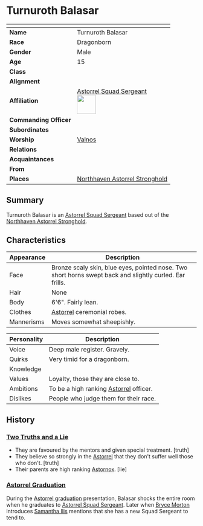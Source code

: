 # Turnuroth Balasar

| []() | |
| --- | --- |
| **Name** | Turnuroth Balasar |
| **Race** | Dragonborn |
| **Gender** | Male |
| **Age** | 15 |
| **Class** | |
| **Alignment** | |
| **Affiliation** | [Astorrel Squad Sergeant](../organisations/astorrel/ranks/astorrel-squad-sergeant.md)<br /><img src="../../images/ranks/astorrel-4-squad-sergeant.png" height="50" /> |
| **Commanding Officer** | |
| **Subordinates** | |
| **Worship** | [Valnos](../gods/deities/valnos.md) |
| **Relations** | |
| **Acquaintances** | |
| **From** | |
| **Places** | [Northhaven Astorrel Stronghold](../places/strongholds/northhaven-astorrel-stronghold.md) |

## Summary

Turnuroth Balasar is an [Astorrel Squad Sergeant](../organisations/astorrel/ranks/astorrel-squad-sergeant.md) based out of the [Northhaven Astorrel Stronghold](../places/strongholds/northhaven-astorrel-stronghold.md).

## Characteristics

| Appearance | Description |
| --- | --- |
| Face | Bronze scaly skin, blue eyes, pointed nose. Two short horns swept back and slightly curled. Ear frills. |
| Hair | None |
| Body | 6'6". Fairly lean. |
| Clothes | [Astorrel](../organisations/astorrel/astorrel.md) ceremonial robes. |
| Mannerisms | Moves somewhat sheepishly. |

| Personality | Description |
| --- | --- |
| Voice | Deep male register. Gravely. |
| Quirks | Very timid for a dragonborn. |
| Knowledge | |
| Values | Loyalty, those they are close to. |
| Ambitions | To be a high ranking [Astorrel](../organisations/astorrel/astorrel.md) officer. |
| Dislikes | People who judge them for their race. |

## History

### [Two Truths and a Lie](../mechanics/roleplay/two-truths-and-a-lie.md)

- They are favoured by the mentors and given special treatment. [truth]
- They believe so strongly in the [Astorrel](../organisations/astorrel/astorrel.md) that they don't suffer well those who don't. [truth]
- Their parents are high ranking [Astornox](../organisations/astornox/astornox.md). [lie]

### [Astorrel Graduation](../storylines/astorrel-graduation.md)

During the [Astorrel graduation](../storylines/astorrel-graduation.md) presentation, Balasar shocks the entire room when he graduates to [Astorrel Squad Sergeant](../organisations/astorrel/ranks/astorrel-squad-sergeant.md). Later when [Bryce Morton](bryce-morton.md) introduces [Samantha Ilis](samantha-ilis.md) mentions that she has a new Squad Sergeant to tend to.
